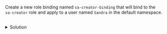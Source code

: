 Create a new role binding named `sa-creator-binding` that will bind to the `sa-creator` role and apply to a user named `Sandra` in the default namespace.

<br>
<details><summary>Solution</summary>
<br>

```bash
# create a role binding named 'sa-creator-binding', add 'sa-creator' role and 'Sandra' user
kubectl create rolebinding sa-creator-binding --role=admin --user=Sandra

# list the newly created role and role binding
kubectl get role,rolebinding

```{{exec}}


</details>
